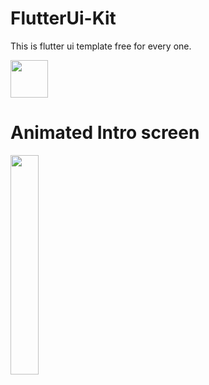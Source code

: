 # FlutterUi-Kit

This is flutter ui template free for every one.

<a href="https://www.buymeacoffee.com/gbhargavv"><img src="https://cdn.buymeacoffee.com/buttons/v2/default-yellow.png" height="60"></a>

# Animated Intro screen
<img src="https://github.com/gbhargavv/FlutterUi-Kit/blob/master/images/intro_anim.gif" align="left" width="30%">